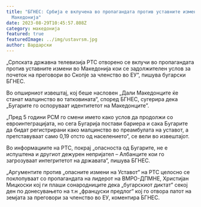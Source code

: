 ```yaml
---
title: "БГНЕС: Србија е вклучена во пропагандата против уставните измени во
  Македонија"
date: 2023-08-29T10:45:57.808Z
category: македонија
featured: true
featuredImage: ../img/ustavrsm.jpg
author: Вардарски
---
```

<!--StartFragment-->

„Српската државна телевизија РТС отворено се вклучи во пропагандата против уставните измени во Македонија кои се задолжителен услов за почеток на преговори во Скопје за членство во ЕУ“, пишува бугарски БГНЕС.

Во опширниот извештај, кој беше насловен „Дали Македонците ќе станат малцинство во татковината“, според БГНЕС, сугерира дека „Бугарите го оспоруваат идентитетот на Македонците”.

„Пред 5 години РСМ го смени името како услов да продолжи со евроинтеграцијата, но сега Бугарија постави бариера и сака Бугарите да бидат регистрирани како малцинство во преамбулата на уставот, а претставуваат само 0,19 отсто од населението“, се вели во извештајот.

Во информациите на РТС, покрај „опасноста од Бугарите, не е испуштена и другиот дежурен непријател – Албанците кои го загрозуваат интегритетот на државата“, пишува БГНЕС.

„Аргументите против „опасните измени на Уставот“ на РТС целосно се поклопуваат со пропагандата на лидерот на ВМРО-ДПМНЕ, Христијан Мицкоски кој ги плаши сонародниците дека „бугарскиот диктат“ секој ден по донесувањето на т.н „француски предлог“ кој го отвора патот на земјата за преговори за членство во ЕУ, коментира БГНЕС.

<!--EndFragment-->